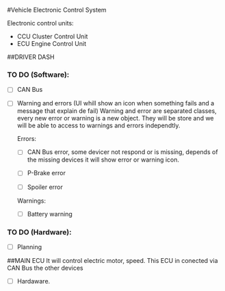 #Vehicle Electronic Control System

Electronic control units:

- CCU Cluster Control Unit
- ECU Engine Control Unit


##DRIVER DASH

### TO DO (Software):

- [ ] CAN Bus 

- [ ] Warning and errors (UI whill show an icon when something fails and a message that explain de fail)
	Warning and error are separated classes, every new error or warning is a new object. They will be store and we will be able to access to warnings and errors independtly.

	Errors:
	- [ ] CAN Bus error, some devicer not respond or is missing, depends of the missing devices it will show error or warning icon.
	- [ ] P-Brake  error
	- [ ] Spoiler error


	Warnings:
	- [ ] Battery warning

### TO DO (Hardware):

- [ ] Planning


##MAIN ECU
It will control electric motor, speed. This ECU in conected via CAN Bus the other devices

- [ ]  Hardaware. 
